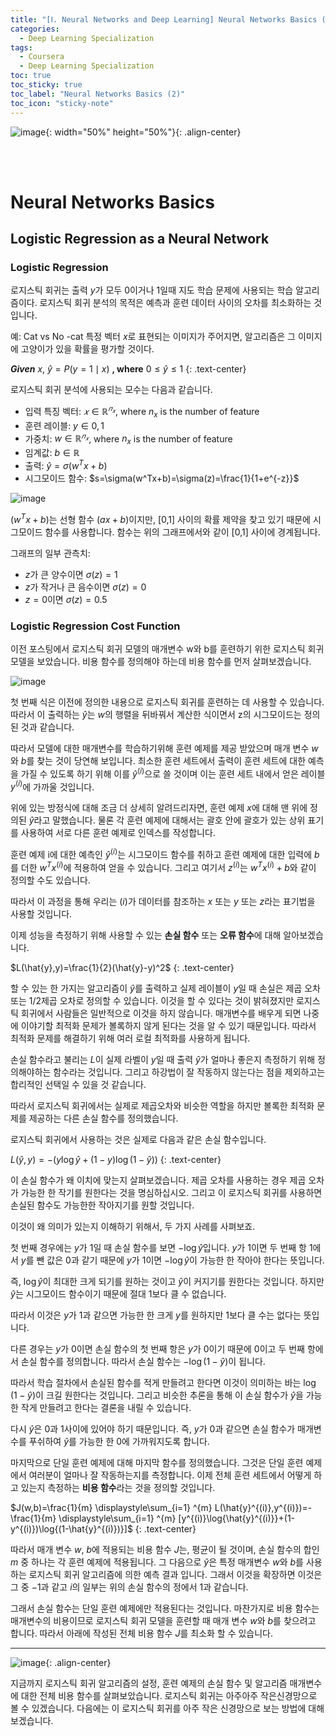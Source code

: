 ```yaml
---
title: "[Ⅰ. Neural Networks and Deep Learning] Neural Networks Basics (2)"
categories:
  - Deep Learning Specialization
tags:
  - Coursera
  - Deep Learning Specialization
toc: true
toc_sticky: true
toc_label: "Neural Networks Basics (2)"
toc_icon: "sticky-note"
---
```


![image](https://user-images.githubusercontent.com/55765292/172768350-41a6b2f0-9468-4b13-bc94-4a38f89ce5e6.png){: width="50%" height="50%"}{: .align-center}

<br><br>

# Neural Networks Basics

## Logistic Regression as a Neural Network

### Logistic Regression
로지스틱 회귀는 출력 $y$가 모두 $0$이거나 $1$일때 지도 학습 문제에 사용되는 학습 알고리즘이다. 로지스틱 회귀 분석의 목적은 예측과 훈련 데이터 사이의 오차를 최소화하는 것입니다.

예: Cat vs No -cat
특정 벡터 $x$로 표현되는 이미지가 주어지면, 알고리즘은 그 이미지에 고양이가 있을 확률을 평가할 것이다.

***Given*** $x,$ $\hat{y} = P(y=1\mid x)$ **, where** $0 ≤ \hat{y} ≤ 1$
{: .text-center}

로지스틱 회귀 분석에 사용되는 모수는 다음과 같습니다.
- 입력 특징 벡터: $𝑥∈ℝ^{𝑛_𝑥}$, where $n_x$ is the number of feature
- 훈련 레이블: $y∈0,1$
- 가중치: $w∈ℝ^{𝑛_𝑥}$, where $n_x$ is the number of feature
- 임계값: $b∈ℝ$
- 출력: $\hat{y}=\sigma(w^Tx+b)$
- 시그모이드 함수: $s=\sigma(w^Tx+b)=\sigma(z)=\frac{1}{1+e^{-z}}$

![image](https://user-images.githubusercontent.com/55765292/173469569-bb706d44-ebca-42e7-bafa-24578e27fec5.png)

$(w^Tx+b)$는 선형 함수 $(ax+b)$이지만, [0,1] 사이의 확률 제약을 찾고 있기 때문에 시그모이드 함수를 사용합니다. 함수는 위의 그래프에서와 같이 [0,1] 사이에 경계됩니다.

그래프의 일부 관측치:
- $z$가 큰 양수이면 $\sigma(z)=1$
- $z$가 작거나 큰 음수이면 $\sigma(z)=0$
- $z=0$이면 $\sigma(z)=0.5$


### Logistic Regression Cost Function
이전 포스팅에서 로지스틱 회귀 모델의 매개변수 w와 b를 훈련하기 위한 로지스틱 회귀 모델을 보았습니다. 비용 함수를 정의해야 하는데 비용 함수를 먼저 살펴보겠습니다.

![image](https://user-images.githubusercontent.com/55765292/173470038-9e4553bc-4ab0-424a-aec3-3e1d82d5b779.png)

첫 번째 식은 이전에 정의한 내용으로 로지스틱 회귀를 훈련하는 데 사용할 수 있습니다. 따라서 이 출력하는 $\hat{y}$는 $w$의 행렬을 뒤바꿔서 계산한 식이면서 z의 시그모이드는 정의된 것과 같습니다.

따라서 모델에 대한 매개변수를 학습하기위해 훈련 예제를 제공 받았으며 매개 변수 $w$와 $b$를 찾는 것이 당연해 보입니다. 최소한 훈련 세트에서 출력이 훈련 세트에 대한 예측을 가질 수 있도록 하기 위해 이를 $\hat{y}^{(i)}$으로 쓸 것이며 이는 훈련 세트 내에서 얻은 레이블 $y^{(i)}$에 가까울 것입니다.

위에 있는 방정식에 대해 조금 더 상세히 알려드리자면, 훈련 예제 $x$에 대해 맨 위에 정의된 $\hat{y}$라고 말했습니다. 물론 각 훈련 예제에 대해서는 괄호 안에 괄호가 있는 상위 표기를 사용하여 서로 다른 훈련 예제로 인덱스를 작성합니다.

훈련 예제 i에 대한 예측인 $\hat{y}^{(i)}$는 시그모이드 함수를 취하고 훈련 예제에 대한 입력에 $b$를 더한 $w^Tx^{(i)}$에 적용하여 얻을 수 있습니다. 그리고 여기서 $z^{(i)}$는 $w^Tx^{(i)}+b$와 같이 정의할 수도 있습니다.

따라서 이 과정을 통해 우리는 $(i)$가 데이터를 참조하는 $x$ 또는 $y$ 또는 $z$라는 표기법을 사용할 것입니다.

이제 성능을 측정하기 위해 사용할 수 있는 **손실 함수** 또는 **오류 함수**에 대해 알아보겠습니다.

$L(\hat{y},y)=\frac{1}{2}(\hat{y}-y)^2$
{: .text-center}

할 수 있는 한 가지는 알고리즘이 $\hat{y}$를 출력하고 실제 레이블이 $y$일 때 손실은 제곱 오차 또는 1/2제곱 오차로 정의할 수 있습니다. 이것을 할 수 있다는 것이 밝혀졌지만 로지스틱 회귀에서 사람들은 일반적으로 이것을 하지 않습니다. 매개변수를 배우게 되면 나중에 이야기할 최적화 문제가 볼록하지 않게 된다는 것을 알 수 있기 때문입니다. 따라서 최적화 문제를 해결하기 위해 여러 로컬 최적화를 사용하게 됩니다.

손실 함수라고 불리는 $L$이 실제 라벨이 $y$일 때 출력 $\hat{y}$가 얼마나 좋은지 측정하기 위해 정의해야하는 함수라는 것입니다. 그리고 하강법이 잘 작동하지 않는다는 점을 제외하고는 합리적인 선택일 수 있을 것 같습니다.

따라서 로지스틱 회귀에서는 실제로 제곱오차와 비슷한 역할을 하지만 볼록한 최적화 문제를 제공하는 다른 손실 함수를 정의했습니다.

로지스틱 회귀에서 사용하는 것은 실제로 다음과 같은 손실 함수입니다. 

$L(\hat{y},y)=-(y\log{\hat{y}}+(1-y)\log{(1-\hat{y}}))$
{: .text-center}

이 손실 함수가 왜 이치에 맞는지 살펴보겠습니다. 제곱 오차를 사용하는 경우 제곱 오차가 가능한 한 작기를 원한다는 것을 명심하십시오. 그리고 이 로지스틱 회귀를 사용하면 손실된 함수도 가능한한 작아지기를 원할 것입니다.

이것이 왜 의미가 있는지 이해하기 위해서, 두 가지 사례를 사펴보죠.

첫 번째 경우에는 $y$가 $1$일 때 손실 함수를 보면 $-\log{\hat{y}}$입니다. $y$가 $1$이면 두 번째 항 $1$에서 $y$를 뺀 값은 $0$과 같기 때문에 $y$가 $1$이면 $-\log{\hat{y}}$이 가능한 한 작아야 한다는 뜻입니다.

즉, $\log{\hat{y}}$이 최대한 크게 되기를 원하는 것이고 $\hat{y}$이 커지기를 원한다는 것입니다. 하지만 $\hat{y}$는 시그모이드 함수이기 때문에 절대 $1$보다 클 수 없습니다.

따라서 이것은 $y$가 $1$과 같으면 가능한 한 크게 $y$를 원하지만 $1$보다 클 수는 없다는 뜻입니다.

다른 경우는 $y$가 $0$이면 손실 함수의 첫 번째 항은 $y$가 $0$이기 때문에 $0$이고 두 번째 항에서 손실 함수를 정의합니다. 따라서 손실 함수는 $-\log{(1-\hat{y})}$이 됩니다.

따라서 학습 절차에서 손실된 함수를 적게 만들려고 한다면 이것이 의미하는 바는 $\log{(1-\hat{y})}$이 크길 원한다는 것입니다. 그리고 비슷한 추론을 통해 이 손실 함수가 $\hat{y}$을 가능한 작게 만들려고 한다는 결론을 내릴 수 있습니다.

다시 $\hat{y}$은 $0$과 $1$사이에 있어야 하기 때문입니다. 즉, $y$가 $0$과 같으면 손실 함수가 매개변수를 푸쉬하여 $\hat{y}$를 가능한 한 $0$에 가까워지도록 합니다.

마지막으로 단일 훈련 예제에 대해 마지막 함수를 정의했습니다. 그것은 단일 훈련 예제에서 여러분이 얼마나 잘 작동하는지를 측정합니다. 이제 전체 훈련 세트에서 어떻게 하고 있는지 측정하는 **비용 함수**라는 것을 정의할 것입니다.

$J(w,b)=\frac{1}{m} \displaystyle\sum_{i=1} ^{m} L(\hat{y}^{(i)},y^{(i)})=-\frac{1}{m} \displaystyle\sum_{i=1} ^{m} [y^{(i)}\log{\hat{y}^{(i)}}+(1-y^{(i)})\log{(1-\hat{y}^{(i)})}]$
{: .text-center}

따라서 매개 변수 $w$, $b$에 적용되는 비용 함수 $J$는, 평균이 될 것이며, 손실 함수의 합인 $m$ 중 하나는 각 훈련 예제에 적용됩니다. 그 다음으로 $\hat{y}$은 특정 매개변수 $w$와 $b$를 사용하는 로지스틱 회귀 알고리즘에 의한 예측 결과 입니다. 그래서 이것을 확장하면 이것은 그 중 $-1$과 같고 $i$의 일부는 위의 손실 함수의 정에서 $1$과 같습니다.

그래서 손실 함수는 단일 훈련 예제에만 적용된다는 것입니다. 마찬가지로 비용 함수는 매개변수의 비용이므로 로지스틱 회귀 모델을 훈련할 때 매개 변수 $w$와 $b$를 찾으려고 합니다. 따라서 아래에 작성된 전체 비용 함수 $J$를 최소화 할 수 있습니다.

---

![image](https://user-images.githubusercontent.com/55765292/173479226-c8c7b7a7-258b-4b34-89aa-0c1a5bb97cc3.png){: .align-center}

지금까지 로지스틱 회귀 알고리즘의 설정, 훈련 예제의 손실 함수 및 알고리즘 매개변수에 대한 전체 비용 함수를 살펴보았습니다. 로지스틱 회귀는 아주아주 작은신경망으로 볼 수 있겠습니다. 다음에는 이 로지스틱 회귀를 아주 작은 신경망으로 보는 방법에 대해 보겠습니다.
